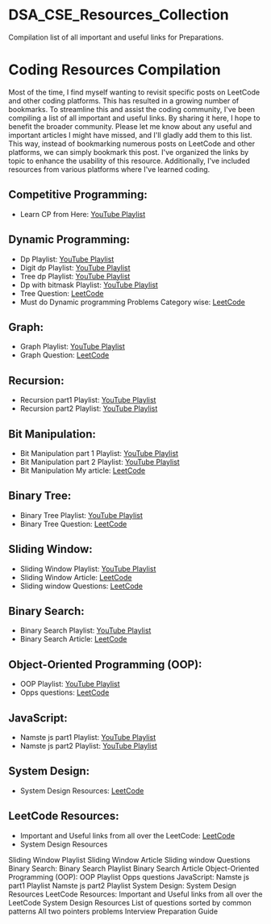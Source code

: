 # DSA_CSE_Resources_Collection
Compilation list of all important and useful links for Preparations.

# Coding Resources Compilation

Most of the time, I find myself wanting to revisit specific posts on LeetCode and other coding platforms. This has resulted in a growing number of bookmarks. To streamline this and assist the coding community, I've been compiling a list of all important and useful links. By sharing it here, I hope to benefit the broader community. Please let me know about any useful and important articles I might have missed, and I'll gladly add them to this list. This way, instead of bookmarking numerous posts on LeetCode and other platforms, we can simply bookmark this post. I've organized the links by topic to enhance the usability of this resource. Additionally, I've included resources from various platforms where I've learned coding.

## Competitive Programming:
- Learn CP from Here: [YouTube Playlist](https://youtube.com/playlist?list=PLauivoElc3ggagradg8MfOZreCMmXMmJ-&si=6yP2Sk6uFhRY9TJr)

## Dynamic Programming:
- Dp Playlist: [YouTube Playlist](https://youtu.be/nqowUJzG-iM?si=XhBVV4b4UphEYU13)
- Digit dp Playlist: [YouTube Playlist](https://youtube.com/playlist?list=PLb3g_Z8nEv1hB69JL9K7KfEyK8iQNj9nX&amp;si=omidkByI2QunkIqW)
- Tree dp Playlist: [YouTube Playlist](https://youtube.com/playlist?list=PLb3g_Z8nEv1j_BC-fmZWHFe6jmU_zv-8s&amp;si=GSep9Jo9cM6EMtGH)
- Dp with bitmask Playlist: [YouTube Playlist](https://youtube.com/playlist?list=PLb3g_Z8nEv1icFNrtZqByO1CrWVHLlO5g&amp;si=0WbocKW6u3AX-5kJ)
- Tree Question: [LeetCode](https://leetcode.com/list/9ak7i9wv/)
- Must do Dynamic programming Problems Category wise: [LeetCode](https://leetcode.com/discuss/general-discussion/1050391/Must-do-Dynamic-programming-Problems-Catefory-wise)

## Graph:
- Graph Playlist: [YouTube Playlist](https://youtube.com/playlist?list=PL4WwUkr0wZUTcTyJbjTQyrMhzcJqlNTDV&amp;si=PYwdzp_NxGLBZvCP)
- Graph Question: [LeetCode](https://leetcode.com/discuss/general-discussion/655708/graph-for-beginners-problems-pattern-sample-solutions/)

## Recursion:
- Recursion part1 Playlist: [YouTube Playlist](https://youtube.com/playlist?list=PL-Jc9J83PIiFxaBahjslhBD1LiJAV7nKs&amp;si=lmFlfgpTIBV79EfG)
- Recursion part2 Playlist: [YouTube Playlist](https://youtube.com/playlist?list=PL-Jc9J83PIiHO9SQ6lxGuDsZNt2mkHEn0&amp;si=K0ga5o_bWe7Ea1_8)

## Bit Manipulation:
- Bit Manipulation part 1 Playlist: [YouTube Playlist](https://youtube.com/playlist?list=PL8BQKa5-h-7Hi6XlrKQm4zfN8o3nvYNZV&amp;si=3HZtrPWUIKQ7qD3J)
- Bit Manipulation part 2 Playlist: [YouTube Playlist](https://youtube.com/playlist?list=PL-Jc9J83PIiFJRioti3ZV7QabwoJK6eKe&amp;si=WjiOvX38rTKv1qSO)
- Bit Manipulation My article: [LeetCode](https://leetcode.com/discuss/interview-question/3695233/all-types-of-patterns-for-bits-manipulations-and-how-to-use-it)

## Binary Tree:
- Binary Tree Playlist: [YouTube Playlist](https://youtube.com/playlist?list=PLjhq5EHRYAeLdh0xtn2v7wbQsVc8WAB2e&amp;si=jg3QAWdYQV36pmdq)
- Binary Tree Question: [LeetCode](https://leetcode.com/discuss/study-guide/1212004/binary-trees-study-guide)

## Sliding Window:
- Sliding Window Playlist: [YouTube Playlist](https://youtu.be/EHCGAZBbB88?si=nlUtvHTvV-o9btEy)
- Sliding Window Article: [LeetCode](https://leetcode.com/discuss/study-guide/3722472/sliding-window-technique-a-comprehensive-guide)
- Sliding window Questions: [LeetCode](https://leetcode.com/discuss/study-guide/1773891/Sliding-Window-Technique-and-Question-Bank)

## Binary Search:
- Binary Search Playlist: [YouTube Playlist](https://youtube.com/playlist?list=PLk_DdB3uhk2BjfrjntSvnH1Ubj8XgJPPY&amp;si=dKQXj89rp1wa5QYx)
- Binary Search Article: [LeetCode](https://leetcode.com/discuss/study-guide/3726061/binary-search-a-comprehensive-guide)

## Object-Oriented Programming (OOP):
- OOP Playlist: [YouTube Playlist](https://youtube.com/playlist?list=PLzV7y3M1N8nEyt3iNCZxL5ZyU_-rJjL5Z&amp;si=x7YYtSXlKQwzw9BA)
- Opps questions: [LeetCode](https://leetcode.com/discuss/interview-question/3828150/OOPS-Cheatsheet-for-Interviews-or-30-questions)

## JavaScript:
- Namste js part1 Playlist: [YouTube Playlist](https://youtube.com/playlist?list=PLlasXeu85E9cQ32gLCvAvr9vNaUccPVNP&amp;si=qxx8HCI0SpMH-qwP)
- Namste js part2 Playlist: [YouTube Playlist](https://youtube.com/playlist?list=PLlasXeu85E9eWOpw9jxHOQyGMRiBZ60aX&amp;si=lfDf6Wal3jW1T2J_)

## System Design:
- System Design Resources: [LeetCode](https://leetcode.com/discuss/interview-question/1140451/helpful-list-of-leetcode-posts-on-system-design-at-facebook-google-amazon-uber-microsoft)

## LeetCode Resources:
- Important and Useful links from all over the LeetCode: [LeetCode](https://leetcode.com/discuss/general-discussion/665604/important-and-useful-links-from-all-over-the-leetcode)
- System Design Resources

Sliding Window Playlist
Sliding Window Article
Sliding window Questions
Binary Search:
Binary Search Playlist
Binary Search Article
Object-Oriented Programming (OOP):
OOP Playlist
Opps questions
JavaScript:
Namste js part1 Playlist
Namste js part2 Playlist
System Design:
System Design Resources
LeetCode Resources:
Important and Useful links from all over the LeetCode
System Design Resources
List of questions sorted by common patterns
All two pointers problems
Interview Preparation Guide
